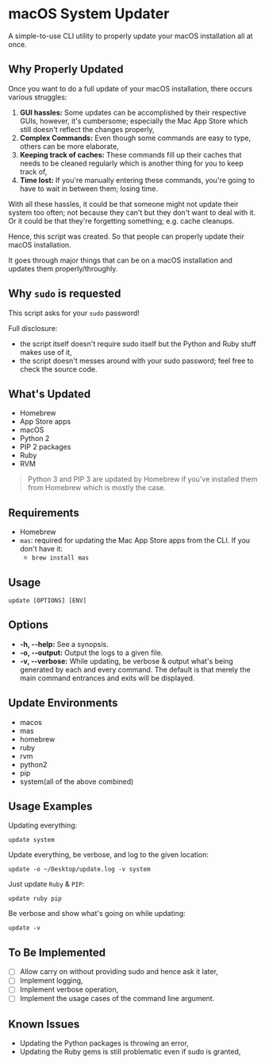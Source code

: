 # macOS System Updater

A simple-to-use CLI utility to properly update your macOS installation all at once.

## Why Properly Updated

Once you want to do a full update of your macOS installation, there occurs various struggles:

1. **GUI hassles:** Some updates can be accomplished by their respective GUIs, however, it's cumbersome; especially the Mac App Store which still doesn't reflect the changes properly,
2. **Complex Commands:** Even though some commands are easy to type, others can be more elaborate,
2. **Keeping track of caches:** These commands fill up their caches that needs to be cleaned regularly which is another thing for you to keep track of,
3. **Time lost:** If you're manually entering these commands, you're going to have to wait in between them; losing time.

With all these hassles, it could be that someone might not update their system too often; not because they can't but they don't want to deal with it. Or it could be that they're forgetting something; e.g. cache cleanups.

Hence, this script was created. So that people can properly update their macOS installation.

It goes through major things that can be on a macOS installation and updates them properly/throughly.

## Why `sudo` is requested

This script asks for your `sudo` password!

Full disclosure:

- the script itself doesn't require sudo itself but the Python and Ruby stuff makes use of it,
- the script doesn't messes around with your sudo password; feel free to check the source code.

## What's Updated

- Homebrew
- App Store apps
- macOS
- Python 2
- PIP 2 packages
- Ruby
- RVM

> Python 3 and PIP 3 are updated by Homebrew if you've installed them from Homebrew which is mostly the case.

## Requirements

- Homebrew
- `mas`: required for updating the Mac App Store apps from the CLI. If you don't have it:
	- `brew install mas`

## Usage

`update [OPTIONS] [ENV]`

## Options

- **-h, --help:** See a synopsis.
- **-o, --output:** Output the logs to a given file.
- **-v, --verbose:** While updating, be verbose & output what's being generated by each and every command. The default is that merely the main command entrances and exits will be displayed.

## Update Environments

- macos
- mas
- homebrew
- ruby
- rvm
- python2
- pip
- system(all of the above combined)

## Usage Examples

Updating everything:

	update system

Update everything, be verbose, and log to the given location:

	update -o ~/Desktop/update.log -v system

Just update `Ruby` & `PIP`:

	update ruby pip

Be verbose and show what's going on while updating:

	update -v

## To Be Implemented

- [ ] Allow carry on without providing sudo and hence ask it later,
- [ ] Implement logging,
- [ ] Implement verbose operation,
- [ ] Implement the usage cases of the command line argument.

## Known Issues

- Updating the Python packages is throwing an error,
- Updating the Ruby gems is still problematic even if sudo is granted,